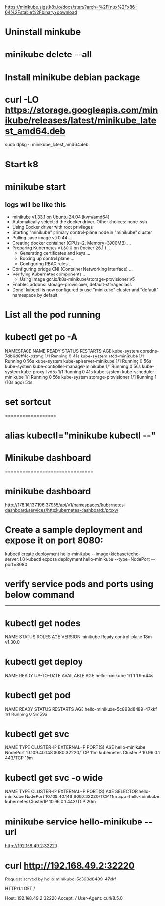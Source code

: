 https://minikube.sigs.k8s.io/docs/start/?arch=%2Flinux%2Fx86-64%2Fstable%2Fbinary+download

Uninstall minkube
=============
# minikube delete --all


Install minikube debian package
====================
# curl -LO https://storage.googleapis.com/minikube/releases/latest/minikube_latest_amd64.deb
sudo dpkg -i minikube_latest_amd64.deb


Start k8
============
# minikube start


logs will be like this 
--------------
* minikube v1.33.1 on Ubuntu 24.04 (kvm/amd64)
* Automatically selected the docker driver. Other choices: none, ssh
* Using Docker driver with root privileges
* Starting "minikube" primary control-plane node in "minikube" cluster
* Pulling base image v0.0.44 ...
* Creating docker container (CPUs=2, Memory=3900MB) ...
* Preparing Kubernetes v1.30.0 on Docker 26.1.1 ...
  - Generating certificates and keys ...
  - Booting up control plane ...
  - Configuring RBAC rules ...
* Configuring bridge CNI (Container Networking Interface) ...
* Verifying Kubernetes components...
  - Using image gcr.io/k8s-minikube/storage-provisioner:v5
* Enabled addons: storage-provisioner, default-storageclass
* Done! kubectl is now configured to use "minikube" cluster and "default" namespace by default

List all the pod running
================
# kubectl get po -A
NAMESPACE     NAME                               READY   STATUS    RESTARTS      AGE
kube-system   coredns-7db6d8ff4d-pztmg           1/1     Running   0             41s
kube-system   etcd-minikube                      1/1     Running   0             56s
kube-system   kube-apiserver-minikube            1/1     Running   0             56s
kube-system   kube-controller-manager-minikube   1/1     Running   0             56s
kube-system   kube-proxy-lvd5s                   1/1     Running   0             41s
kube-system   kube-scheduler-minikube            1/1     Running   0             56s
kube-system   storage-provisioner                1/1     Running   1 (10s ago)   54s

# set sortcut 
==================
# alias kubectl="minikube kubectl --"

# Minikube dashboard
===============================
 # minikube dashboard

http://178.16.137.196:37985/api/v1/namespaces/kubernetes-dashboard/services/http:kubernetes-dashboard:/proxy/

# Create a sample deployment and expose it on port 8080:
kubectl create deployment hello-minikube --image=kicbase/echo-server:1.0
kubectl expose deployment hello-minikube --type=NodePort --port=8080

# verify service pods and ports using below command
------------------------------------------------------------------------------
# kubectl get nodes
NAME       STATUS   ROLES           AGE   VERSION
minikube   Ready    control-plane   18m   v1.30.0
# kubectl get deploy
NAME             READY   UP-TO-DATE   AVAILABLE   AGE
hello-minikube   1/1     1            1           9m44s
# kubectl get pod
NAME                              READY   STATUS    RESTARTS   AGE
hello-minikube-5c898d8489-47xkf   1/1     Running   0          9m59s
# kubectl get svc
NAME             TYPE        CLUSTER-IP      EXTERNAL-IP   PORT(S)          AGE
hello-minikube   NodePort    10.109.40.148   <none>        8080:32220/TCP   11m
kubernetes       ClusterIP   10.96.0.1       <none>        443/TCP          19m
# kubectl get svc -o wide
NAME             TYPE        CLUSTER-IP      EXTERNAL-IP   PORT(S)          AGE   SELECTOR
hello-minikube   NodePort    10.109.40.148   <none>        8080:32220/TCP   11m   app=hello-minikube
kubernetes       ClusterIP   10.96.0.1       <none>        443/TCP          20m   <none>
# minikube service hello-minikube --url
http://192.168.49.2:32220

# curl http://192.168.49.2:32220
Request served by hello-minikube-5c898d8489-47xkf

HTTP/1.1 GET /

Host: 192.168.49.2:32220
Accept: */*
User-Agent: curl/8.5.0

